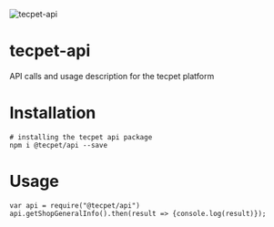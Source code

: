 ![tecpet-api](https://img.shields.io/badge/npm%20package-1.0.3-brightgreen.svg)

# tecpet-api
API calls and usage description for the tecpet platform

# Installation

    # installing the tecpet api package
    npm i @tecpet/api --save

# Usage

    var api = require("@tecpet/api")
    api.getShopGeneralInfo().then(result => {console.log(result)});
